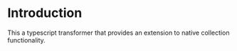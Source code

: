 # Introduction 

This a typescript transformer that provides an extension to native collection functionality.
